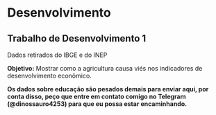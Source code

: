 # Desenvolvimento

## Trabalho de Desenvolvimento 1

Dados retirados do IBGE e do INEP

**Objetivo:** Mostrar como a agricultura causa viés nos indicadores de desenvolvimento econômico.

**Os dados sobre educação são pesados demais para enviar aqui, por conta disso, peço que entre em contato comigo no Telegram (<link href="t.me/dinossauro4253">@dinossauro4253</link>) para que eu possa estar encaminhando.**




